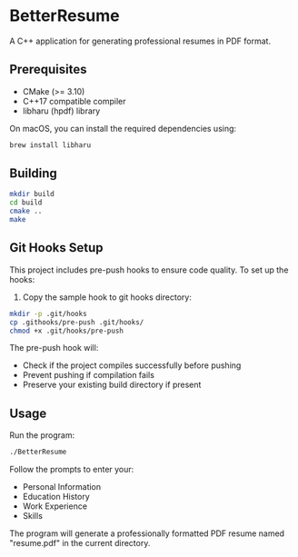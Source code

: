 # BetterResume

A C++ application for generating professional resumes in PDF format.

## Prerequisites

- CMake (>= 3.10)
- C++17 compatible compiler
- libharu (hpdf) library

On macOS, you can install the required dependencies using:
```bash
brew install libharu
```

## Building

```bash
mkdir build
cd build
cmake ..
make
```

## Git Hooks Setup

This project includes pre-push hooks to ensure code quality. To set up the hooks:

1. Copy the sample hook to git hooks directory:
```bash
mkdir -p .git/hooks
cp .githooks/pre-push .git/hooks/
chmod +x .git/hooks/pre-push
```

The pre-push hook will:
- Check if the project compiles successfully before pushing
- Prevent pushing if compilation fails
- Preserve your existing build directory if present

## Usage

Run the program:
```bash
./BetterResume
```

Follow the prompts to enter your:
- Personal Information
- Education History
- Work Experience
- Skills

The program will generate a professionally formatted PDF resume named "resume.pdf" in the current directory.
